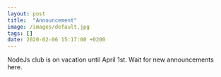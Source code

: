 ```yaml
---
layout: post
title:  "Announcement"
image: /images/default.jpg
tags: []
date: 2020-02-06 15:17:00 +0200
---
```


NodeJs club is on vacation until April 1st. Wait for new announcements here.[]()
